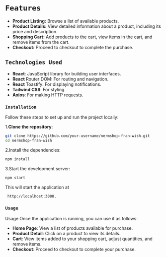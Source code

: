 # `Features`

- **Product Listing:** Browse a list of available products.
- **Product Details:** View detailed information about a product, including its price and description.
- **Shopping Cart:** Add products to the cart, view items in the cart, and remove items from the cart.
- **Checkout:** Proceed to checkout to complete the purchase.

## `Technologies Used`

- **React**: JavaScript library for building user interfaces.
- **React** Router DOM: For routing and navigation.
- **React** Toastify: For displaying notifications.
- **Tailwind CSS**: For styling.
- **Axios**: For making HTTP requests.

### `Installation`

Follow these steps to set up and run the project locally:

1.**Clone the repository**:

```bash
git clone https://github.com/your-username/nermshop-fran-wish.git
cd nermshop-fran-wish
```

2.Install the dependencies:

```bash
npm install
```

3.Start the development server:

```bash
npm start
```

This will start the application at

```bash
 http://localhost:3000.
```

### `Usage`

Usage
Once the application is running, you can use it as follows:

- **Home Page**: View a list of products available for purchase.
- **Product Detail**: Click on a product to view its details.
- **Cart**: View items added to your shopping cart, adjust quantities, and remove items.
- **Checkout**: Proceed to checkout to complete your purchase.

```

```
